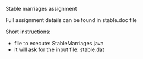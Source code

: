Stable marriages assignment

Full assignment details can be found in stable.doc file

Short instructions:
- file to execute: StableMarriages.java
- it will ask for the input file: stable.dat

